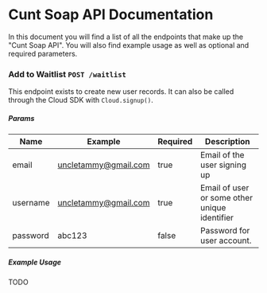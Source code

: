 # Cunt Soap API Documentation

In this document you will find a list of all the endpoints that make up the "Cunt Soap API".  You will also find example usage as well as optional and required parameters.

### Add to Waitlist `POST /waitlist`

This endpoint exists to create new user records.  It can also be called through the Cloud SDK with `Cloud.signup()`.

##### Params

Name | Example | Required | Description
-----|---------|---------|-------------
email| uncletammy@gmail.com| true| Email of the user signing up
username| uncletammy@gmail.com|true| Email of user or some other unique identifier
password | abc123 | false | Password for user account.

##### Example Usage

TODO
